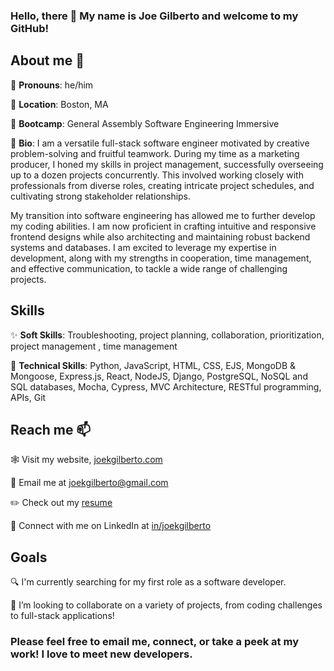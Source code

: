 ### Hello, there 👋  My name is Joe Gilberto and welcome to my GitHub!
## About me 🫶
🪪 **Pronouns**:  he/him

📍 **Location**:  Boston, MA

🌱 **Bootcamp**:  General Assembly Software Engineering Immersive

📖 **Bio**:  I am a versatile full-stack software engineer motivated by creative problem-solving and fruitful teamwork. During my time as a marketing producer, I honed my skills in project management, successfully overseeing up to a dozen projects concurrently. This involved working closely with professionals from diverse roles, creating intricate project schedules, and cultivating strong stakeholder relationships.

My transition into software engineering has allowed me to further develop my coding abilities. I am now proficient in crafting intuitive and responsive frontend designs while also architecting and maintaining robust backend systems and databases. I am excited to leverage my expertise in development, along with my strengths in cooperation, time management, and effective communication, to tackle a wide range of challenging projects.

## Skills
✨ **Soft Skills**: Troubleshooting, project planning, collaboration, prioritization, project management , time management

🥊 **Technical Skills**: Python, JavaScript, HTML, CSS, EJS, MongoDB & Mongoose, Express.js, React, NodeJS, Django, PostgreSQL, NoSQL and SQL databases, Mocha, Cypress, MVC Architecture, RESTful programming, APIs, Git

## Reach me 📫
🕸️  Visit my website, [joekgilberto.com](https://joekgilberto.com/)

📧  Email me at [joekgilberto@gmail.com](mailto:joekgilberto@gmail.com)

✏️ Check out my [resume](https://drive.google.com/file/d/1ZYlCtBwwyAmLqasdz17kpGF9C0h90sgm/view)

🔗  Connect with me on LinkedIn at [in/joekgilberto](https://www.linkedin.com/in/joekgilberto/)

## Goals
🔍  I'm currently searching for my first role as a software developer.

👯  I’m looking to collaborate on a variety of projects, from coding challenges to full-stack applications!

### Please feel free to email me, connect, or take a peek at my work!  I love to meet new developers.
